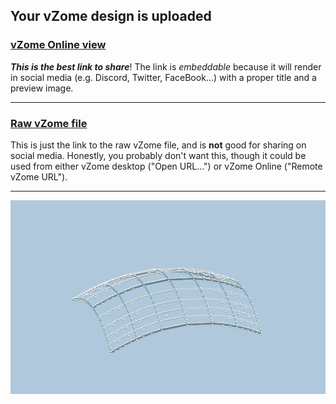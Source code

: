 ## Your vZome design is uploaded

### [vZome Online view][embed]

***This is the best link to share***!  The link is *embeddable* because it will render in social media (e.g. Discord, Twitter, FaceBook...) with a proper title and a preview image.

---

### [Raw vZome file][raw]

This is just the link to the raw vZome file, and is **not** good for
sharing on social media.
Honestly, you probably don't want this, though it could be used from either
vZome desktop ("Open URL...") or vZome Online ("Remote vZome URL").

---

![Image](<Elliptical-Paraboloid-Frame.png>)


[embed]: <https://vzome.com/app/embed.py?url=https://raw.githubusercontent.com/John-Kostick/vzome-sharing/main/2021/07/22/22-49-37-Elliptical-Paraboloid-Frame/Elliptical-Paraboloid-Frame.vZome>
[raw]: <https://raw.githubusercontent.com/John-Kostick/vzome-sharing/main/2021/07/22/22-49-37-Elliptical-Paraboloid-Frame/Elliptical-Paraboloid-Frame.vZome>
